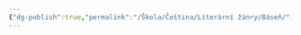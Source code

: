 ```yaml
---
{"dg-publish":true,"permalink":"/Škola/Čeština/Literární žánry/Báseň/","created":"2023-11-29T15:10:25.075+01:00","updated":"2024-03-13T18:26:39.905+01:00"}
---
```


